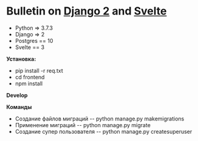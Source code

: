 # Bulletin on [Django 2](https://github.com/django/django) and [Svelte](https://github.com/sveltejs/svelte)


- Python => 3.7.3
- Django => 2
- Postgres == 10
- Svelte == 3

**Установка:**

- pip install -r req.txt
- cd frontend
- npm install

**Develop**


**Команды**
- Создание файлов миграций
-- python manage.py makemigrations
- Применение миграций
-- python manage.py migrate
- Создание супер пользователя
-- python manage.py createsuperuser